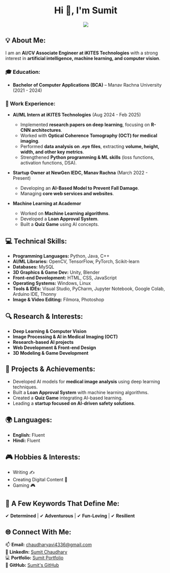 <h1 align="center">Hi 👋, I'm Sumit</h1>

<p align="center">
  <img src="https://readme-typing-svg.demolab.com/?lines=AI/CV+Associate+Engineer;Passionate+about+Machine+Learning+and+AI!&font=Fira%20Code&center=true&width=700&height=50&weight=700&size=24&duration=2000&pause=2000">
</p>  

## 💡 About Me:
I am an **AI/CV Associate Engineer at iKITES Technologies** with a strong interest in **artificial intelligence, machine learning, and computer vision**.  

### 🎓 Education:
- **Bachelor of Computer Applications (BCA)** – Manav Rachna University (2021 - 2024)  

### 💼 Work Experience:
- **AI/ML Intern at iKITES Technologies** (Aug 2024 - Feb 2025)  
  - Implemented **research papers on deep learning**, focusing on **R-CNN architectures**.  
  - Worked with **Optical Coherence Tomography (OCT) for medical imaging**.  
  - Performed **data analysis on .eye files**, extracting **volume, height, width, and other key metrics**.  
  - Strengthened **Python programming & ML skills** (loss functions, activation functions, DSA).  

- **Startup Owner at NewGen IEDC, Manav Rachna** (March 2022 - Present)  
  - Developing an **AI-Based Model to Prevent Fall Damage**.  
  - Managing **core web services and websites**.    

- **Machine Learning at Academor**  
  - Worked on **Machine Learning algorithms**.  
  - Developed a **Loan Approval System**.  
  - Built a **Quiz Game** using AI concepts.  

## 💻 Technical Skills:
- **Programming Languages:** Python, Java, C++  
- **AI/ML Libraries:** OpenCV, TensorFlow, PyTorch, Scikit-learn  
- **Databases:** MySQL  
- **3D Graphics & Game Dev:** Unity, Blender  
- **Front-end Development:** HTML, CSS, JavaScript  
- **Operating Systems:** Windows, Linux  
- **Tools & IDEs:** Visual Studio, PyCharm, Jupyter Notebook, Google Colab, Arduino IDE, Thonny  
- **Image & Video Editing:** Filmora, Photoshop  

## 🔍 Research & Interests:
- **Deep Learning & Computer Vision**  
- **Image Processing & AI in Medical Imaging (OCT)**  
- **Research-based AI projects**  
- **Web Development & Front-end Design**  
- **3D Modeling & Game Development**  

## 🚀 Projects & Achievements:
- Developed AI models for **medical image analysis** using deep learning techniques.  
- Built a **Loan Approval System** with machine learning algorithms.  
- Created a **Quiz Game** integrating AI-based learning.  
- Leading a **startup focused on AI-driven safety solutions**.  

## 🌍 Languages:
- **English:** Fluent  
- **Hindi:** Fluent  

## 🎮 Hobbies & Interests:
- Writing ✍️  
- Creating Digital Content 🎥  
- Gaming 🎮  

## 🌟 A Few Keywords That Define Me:
✔ **Determined** | ✔ **Adventurous** | ✔ **Fun-Loving** | ✔ **Resilient**  

## 🌐 Connect With Me:
📫 **Email:** chaudharyavi4336@gmail.com  
🔗 **LinkedIn:** [Sumit Chaudhary](https://www.linkedin.com/in/sumit-chaudhary-5a2a99251/)  
💻 **Portfolio:** [Sumit Portfolio](https://sites.google.com/view/sumit4336/home?authuser=0)  
📂 **GitHub:** [Sumit's GitHub](https://github.com/sumit43336/Sumit)  
